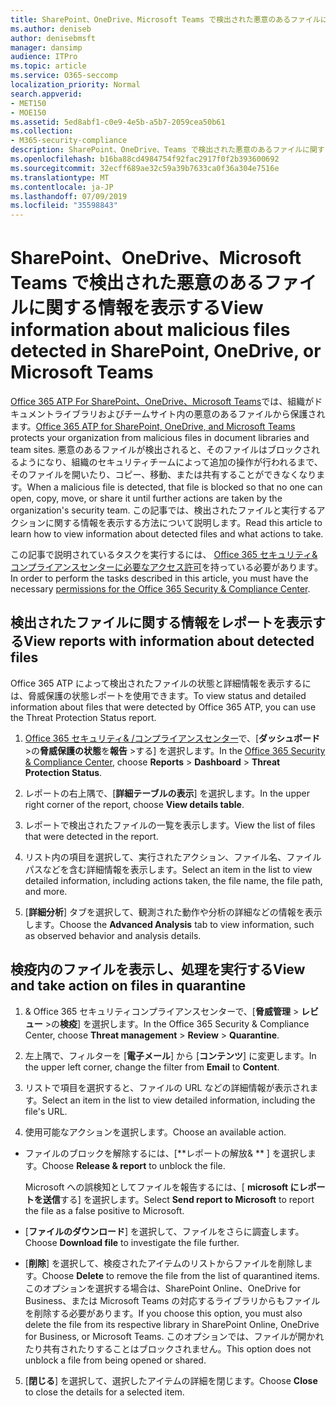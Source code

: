 ```yaml
---
title: SharePoint、OneDrive、Microsoft Teams で検出された悪意のあるファイルに関する情報を表示する
ms.author: deniseb
author: denisebmsft
manager: dansimp
audience: ITPro
ms.topic: article
ms.service: O365-seccomp
localization_priority: Normal
search.appverid:
- MET150
- MOE150
ms.assetid: 5ed8abf1-c0e9-4e5b-a5b7-2059cea50b61
ms.collection:
- M365-security-compliance
description: SharePoint、OneDrive、Teams で検出された悪意のあるファイルに関する情報を表示する方法と、それらのファイルに対してアクションを実行する方法について説明します。
ms.openlocfilehash: b16ba88cd4984754f92fac2917f0f2b393600692
ms.sourcegitcommit: 32ecff689ae32c59a39b7633ca0f36a304e7516e
ms.translationtype: MT
ms.contentlocale: ja-JP
ms.lasthandoff: 07/09/2019
ms.locfileid: "35598843"
---
```

# <a name="view-information-about-malicious-files-detected-in-sharepoint-onedrive-or-microsoft-teams"></a><span data-ttu-id="5206f-103">SharePoint、OneDrive、Microsoft Teams で検出された悪意のあるファイルに関する情報を表示する</span><span class="sxs-lookup"><span data-stu-id="5206f-103">View information about malicious files detected in SharePoint, OneDrive, or Microsoft Teams</span></span>

<span data-ttu-id="5206f-104">[Office 365 ATP For SharePoint、OneDrive、Microsoft Teams](atp-for-spo-odb-and-teams.md)では、組織がドキュメントライブラリおよびチームサイト内の悪意のあるファイルから保護されます。</span><span class="sxs-lookup"><span data-stu-id="5206f-104">[Office 365 ATP for SharePoint, OneDrive, and Microsoft Teams](atp-for-spo-odb-and-teams.md) protects your organization from malicious files in document libraries and team sites.</span></span> <span data-ttu-id="5206f-105">悪意のあるファイルが検出されると、そのファイルはブロックされるようになり、組織のセキュリティチームによって追加の操作が行われるまで、そのファイルを開いたり、コピー、移動、または共有することができなくなります。</span><span class="sxs-lookup"><span data-stu-id="5206f-105">When a malicious file is detected, that file is blocked so that no one can open, copy, move, or share it until further actions are taken by the organization's security team.</span></span> <span data-ttu-id="5206f-106">この記事では、検出されたファイルと実行するアクションに関する情報を表示する方法について説明します。</span><span class="sxs-lookup"><span data-stu-id="5206f-106">Read this article to learn how to view information about detected files and what actions to take.</span></span> 

<span data-ttu-id="5206f-107">この記事で説明されているタスクを実行するには、 [Office 365 セキュリティ&amp;コンプライアンスセンターに必要なアクセス許可](permissions-in-the-security-and-compliance-center.md)を持っている必要があります。</span><span class="sxs-lookup"><span data-stu-id="5206f-107">In order to perform the tasks described in this article, you must have the necessary [permissions for the Office 365 Security &amp; Compliance Center](permissions-in-the-security-and-compliance-center.md).</span></span> 
  
## <a name="view-reports-with-information-about-detected-files"></a><span data-ttu-id="5206f-108">検出されたファイルに関する情報をレポートを表示する</span><span class="sxs-lookup"><span data-stu-id="5206f-108">View reports with information about detected files</span></span>

<span data-ttu-id="5206f-109">Office 365 ATP によって検出されたファイルの状態と詳細情報を表示するには、脅威保護の状態レポートを使用できます。</span><span class="sxs-lookup"><span data-stu-id="5206f-109">To view status and detailed information about files that were detected by Office 365 ATP, you can use the Threat Protection Status report.</span></span>
  
1. <span data-ttu-id="5206f-110">[Office 365 セキュリティ&amp; /コンプライアンスセンター](https://protection.office.com)で、[**ダッシュボード** \>の**脅威保護の状態**を**報告** \>する] を選択します。</span><span class="sxs-lookup"><span data-stu-id="5206f-110">In the [Office 365 Security &amp; Compliance Center](https://protection.office.com), choose **Reports** \> **Dashboard** \> **Threat Protection Status**.</span></span>
    
2. <span data-ttu-id="5206f-111">レポートの右上隅で、[**詳細テーブルの表示**] を選択します。</span><span class="sxs-lookup"><span data-stu-id="5206f-111">In the upper right corner of the report, choose **View details table**.</span></span>
    
3. <span data-ttu-id="5206f-112">レポートで検出されたファイルの一覧を表示します。</span><span class="sxs-lookup"><span data-stu-id="5206f-112">View the list of files that were detected in the report.</span></span>
    
4. <span data-ttu-id="5206f-113">リスト内の項目を選択して、実行されたアクション、ファイル名、ファイルパスなどを含む詳細情報を表示します。</span><span class="sxs-lookup"><span data-stu-id="5206f-113">Select an item in the list to view detailed information, including actions taken, the file name, the file path, and more.</span></span>
    
5. <span data-ttu-id="5206f-114">[**詳細分析**] タブを選択して、観測された動作や分析の詳細などの情報を表示します。</span><span class="sxs-lookup"><span data-stu-id="5206f-114">Choose the **Advanced Analysis** tab to view information, such as observed behavior and analysis details.</span></span> 
  
## <a name="view-and-take-action-on-files-in-quarantine"></a><span data-ttu-id="5206f-115">検疫内のファイルを表示し、処理を実行する</span><span class="sxs-lookup"><span data-stu-id="5206f-115">View and take action on files in quarantine</span></span>

1. <span data-ttu-id="5206f-116">&amp; Office 365 セキュリティコンプライアンスセンターで、[**脅威管理** \> **レビュー** \>の**検疫**] を選択します。</span><span class="sxs-lookup"><span data-stu-id="5206f-116">In the Office 365 Security &amp; Compliance Center, choose **Threat management** \> **Review** \> **Quarantine**.</span></span>
    
2. <span data-ttu-id="5206f-117">左上隅で、フィルターを [**電子メール**] から [**コンテンツ**] に変更します。</span><span class="sxs-lookup"><span data-stu-id="5206f-117">In the upper left corner, change the filter from **Email** to **Content**.</span></span>
    
3. <span data-ttu-id="5206f-118">リストで項目を選択すると、ファイルの URL などの詳細情報が表示されます。</span><span class="sxs-lookup"><span data-stu-id="5206f-118">Select an item in the list to view detailed information, including the file's URL.</span></span>
    
4. <span data-ttu-id="5206f-119">使用可能なアクションを選択します。</span><span class="sxs-lookup"><span data-stu-id="5206f-119">Choose an available action.</span></span>
    
  - <span data-ttu-id="5206f-120">ファイルのブロックを解除するには、[\*\*レポートの解放&amp; \*\* ] を選択します。</span><span class="sxs-lookup"><span data-stu-id="5206f-120">Choose **Release &amp; report** to unblock the file.</span></span> 
    
    <span data-ttu-id="5206f-121">Microsoft への誤検知としてファイルを報告するには、[ **microsoft にレポートを送信**する] を選択します。</span><span class="sxs-lookup"><span data-stu-id="5206f-121">Select **Send report to Microsoft** to report the file as a false positive to Microsoft.</span></span> 
    
  - <span data-ttu-id="5206f-122">[**ファイルのダウンロード**] を選択して、ファイルをさらに調査します。</span><span class="sxs-lookup"><span data-stu-id="5206f-122">Choose **Download file** to investigate the file further.</span></span> 
    
  - <span data-ttu-id="5206f-123">[**削除**] を選択して、検疫されたアイテムのリストからファイルを削除します。</span><span class="sxs-lookup"><span data-stu-id="5206f-123">Choose **Delete** to remove the file from the list of quarantined items.</span></span> <span data-ttu-id="5206f-124">このオプションを選択する場合は、SharePoint Online、OneDrive for Business、または Microsoft Teams の対応するライブラリからもファイルを削除する必要があります。</span><span class="sxs-lookup"><span data-stu-id="5206f-124">If you choose this option, you must also delete the file from its respective library in SharePoint Online, OneDrive for Business, or Microsoft Teams.</span></span> <span data-ttu-id="5206f-125">このオプションでは、ファイルが開かれたり共有されたりすることはブロックされません。</span><span class="sxs-lookup"><span data-stu-id="5206f-125">This option does not unblock a file from being opened or shared.</span></span> 
    
5. <span data-ttu-id="5206f-126">[**閉じる**] を選択して、選択したアイテムの詳細を閉じます。</span><span class="sxs-lookup"><span data-stu-id="5206f-126">Choose **Close** to close the details for a selected item.</span></span> 
  
  

